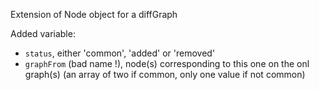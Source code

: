 Extension of Node object for a diffGraph

Added variable: 
- `status`, either 'common', 'added' or 'removed'
- `graphFrom` (bad name !), node(s) corresponding to this one on the onl graph(s) (an array of two if common, only one value if not common)